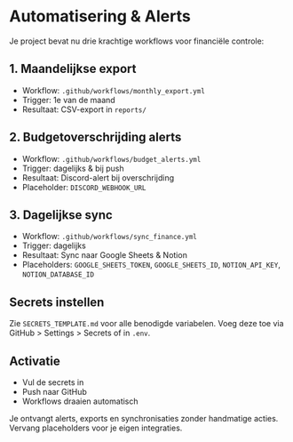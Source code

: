 # Automatisering & Alerts

Je project bevat nu drie krachtige workflows voor financiële controle:

## 1. Maandelijkse export

- Workflow: `.github/workflows/monthly_export.yml`
- Trigger: 1e van de maand
- Resultaat: CSV-export in `reports/`

## 2. Budgetoverschrijding alerts

- Workflow: `.github/workflows/budget_alerts.yml`
- Trigger: dagelijks & bij push
- Resultaat: Discord-alert bij overschrijding
- Placeholder: `DISCORD_WEBHOOK_URL`

## 3. Dagelijkse sync

- Workflow: `.github/workflows/sync_finance.yml`
- Trigger: dagelijks
- Resultaat: Sync naar Google Sheets & Notion
- Placeholders: `GOOGLE_SHEETS_TOKEN`, `GOOGLE_SHEETS_ID`, `NOTION_API_KEY`, `NOTION_DATABASE_ID`

## Secrets instellen

Zie `SECRETS_TEMPLATE.md` voor alle benodigde variabelen. Voeg deze toe via GitHub > Settings > Secrets of in `.env`.

## Activatie

- Vul de secrets in
- Push naar GitHub
- Workflows draaien automatisch

Je ontvangt alerts, exports en synchronisaties zonder handmatige acties. Vervang placeholders voor je eigen integraties.
